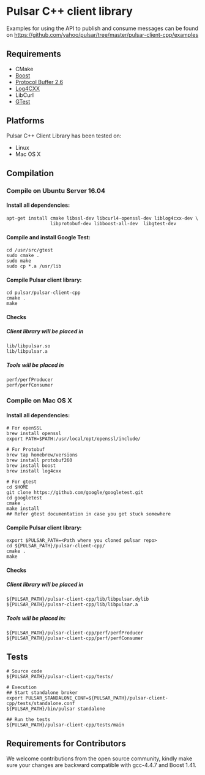 
# Pulsar C++ client library

Examples for using the API to publish and consume messages can be found on
https://github.com/yahoo/pulsar/tree/master/pulsar-client-cpp/examples

## Requirements

 * CMake
 * [Boost](http://www.boost.org/)
 * [Protocol Buffer 2.6](https://developers.google.com/protocol-buffers/)
 * [Log4CXX](https://logging.apache.org/log4cxx)
 * LibCurl
 * [GTest](https://github.com/google/googletest)

## Platforms

Pulsar C++ Client Library has been tested on:

* Linux
* Mac OS X

## Compilation
### Compile on Ubuntu Server 16.04

#### Install all dependencies:

```shell
apt-get install cmake libssl-dev libcurl4-openssl-dev liblog4cxx-dev \
                libprotobuf-dev libboost-all-dev  libgtest-dev
```

#### Compile and install Google Test:

```shell
cd /usr/src/gtest
sudo cmake .
sudo make
sudo cp *.a /usr/lib
```


#### Compile Pulsar client library:

```shell
cd pulsar/pulsar-client-cpp
cmake .
make
```

#### Checks
##### Client library will be placed in
```
lib/libpulsar.so
lib/libpulsar.a
```

##### Tools will be placed in

```
perf/perfProducer
perf/perfConsumer
```

### Compile on Mac OS X

#### Install all dependencies:
```shell
# For openSSL
brew install openssl
export PATH=$PATH:/usr/local/opt/openssl/include/

# For Protobuf
brew tap homebrew/versions
brew install protobuf260
brew install boost
brew install log4cxx

# For gtest
cd $HOME
git clone https://github.com/google/googletest.git
cd googletest
cmake .
make install
## Refer gtest documentation in case you get stuck somewhere
```

#### Compile Pulsar client library:
```shell
export $PULSAR_PATH=<Path where you cloned pulsar repo>
cd ${PULSAR_PATH}/pulsar-client-cpp/
cmake .
make
```

#### Checks
##### Client library will be placed in
```
${PULSAR_PATH}/pulsar-client-cpp/lib/libpulsar.dylib
${PULSAR_PATH}/pulsar-client-cpp/lib/libpulsar.a
```

##### Tools will be placed in:

```
${PULSAR_PATH}/pulsar-client-cpp/perf/perfProducer
${PULSAR_PATH}/pulsar-client-cpp/perf/perfConsumer
```

## Tests
```
# Source code
${PULSAR_PATH}/pulsar-client-cpp/tests/

# Execution
## Start standalone broker
export PULSAR_STANDALONE_CONF=${PULSAR_PATH}/pulsar-client-cpp/tests/standalone.conf
${PULSAR_PATH}/bin/pulsar standalone

## Run the tests
${PULSAR_PATH}/pulsar-client-cpp/tests/main
```

## Requirements for Contributors
We welcome contributions from the open source community, kindly make sure your changes are backward compatible with gcc-4.4.7 and Boost 1.41.
